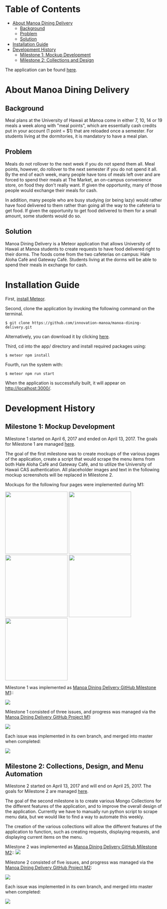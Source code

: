 # Table of Contents

* [About Manoa Dining Delivery](#about-manoa-dining-delivery)
  * [Background](#background)
  * [Problem](#problem)
  * [Solution](#solution)
* [Installation Guide](#installation-guide)
* [Development History](#development-history)
  * [Milestone 1: Mockup Development](#milestone-1-mockup-development)
  * [Milestone 2: Collections and Design](#milestone-2-collections-and-design)

The application can be found [here](http://manoa-dining-delivery.meteorapp.com/).

# About Manoa Dining Delivery

## Background

Meal plans at the University of Hawaii at Manoa come in either 7, 10, 14 or 19
meals a week along with  "meal points", which are essentially cash credits put 
in your account (1 point = $1) that are reloaded once a semester. For students
living at the dormitories, it is mandatory to have a meal plan.

## Problem

Meals do not rollover to the next week if you do not spend them all. Meal
points, however, do rollover to the next semester if you do not spend it all.
By the end of each week, many people have tons of meals left over and are forced
to spend their meals at The Market, an on-campus convenience store, on food they
don't really want. If given the opportunity, many of those people would exchange
their meals for cash.

In addition, many people who are busy studying (or being lazy) would rather have
food delivered to them rather than going all the way to the cafeteria to get
food. If given the opportunity to get food delivered to them for a small amount,
some students would do so.

## Solution

Manoa Dining Delivery is a Meteor application that allows University of Hawaii
at Manoa students to create requests to have food delivered right to their
dorms. The foods come from the two cafeterias on campus: Hale Aloha Café and
Gateway Café. Students living at the dorms will be able to spend their meals
in exchange for cash.

# Installation Guide

First, [install Meteor](https://www.meteor.com/install).

Second, clone the application by invoking the following command 
on the terminal.

```
$ git clone https://github.com/innovation-manoa/manoa-dining-delivery.git
```

Alternatively, you can download it by clicking [here](https://github.com/innovation-manoa/manoa-dining-delivery/archive/master.zip).

Third, cd into the app/ directory and install required packages using:

```
$ meteor npm install
```

Fourth, run the system with:

```
$ meteor npm run start
```

When the application is successfully built, it will appear on [http://localhost:3000/](http://localhost:3000/).

# Development History

## Milestone 1: Mockup Development

Milestone 1 started on April 6, 2017 and ended on April 13, 2017. The goals for 
Milestone 1 are managed [here](https://github.com/innovation-manoa/manoa-dining-delivery/projects/1).

The goal of the first milestone was to create mockups of the various pages of 
the application, create a script that would scrape the menu items from both Hale 
Aloha Café and Gateway Café, and to utilize the University of Hawaii CAS
authentication. All placeholder images and text in the following mockup
screenshots will be replaced in Milestone 2.

Mockups for the following four pages were implemented during M1:

<img width="200px" src="images/landing-pg.png"/>
<img width="200px" src="images/add-req.png"/>
<img width="200px" src="images/all-reqs.png"/>
<img width="200px" src="images/aloha-menu-pg.png"/>
<img width="200px" src="images/edit-profile-pg.png"/>

Milestone 1 was implemented as [Manoa Dining Delivery GitHub Milestone M1](https://github.com/innovation-manoa/manoa-dining-delivery/milestone/2)::

![](images/m1_issues.png)

Milestone 1 consisted of three issues, and progress was managed via the [Manoa Dining Delivery GitHub Project M1](https://github.com/innovation-manoa/manoa-dining-delivery/projects/1):

![](images/m1_project.png)

Each issue was implemented in its own branch, and merged into master when completed:

![](images/m1_network.png)

## Milestone 2: Collections, Design, and Menu Automation

Milestone 2 started on April 13, 2017 and will end on April 25, 2017. The goals
for Milestone 2 are managed [here](https://github.com/innovation-manoa/manoa-dining-delivery/projects/2).

The goal of the second milestone is to create various Mongo Collections for the
different features of the application, and to improve the overall design of the
application. Currently we have to manually run python script to scrape menu data,
but we would like to find a way to automate this weekly.

The creation of the various collections will allow the different features of the
application to function, such as creating requests, displaying requests, and
displaying current items on the menu.

Milestone 2 was implemented as [Manoa Dining Delivery GitHub Milestone M2](https://github.com/innovation-manoa/manoa-dining-delivery/milestone/1)::
![](/images/m2_issues.png)

Milestone 2 consisted of five issues, and progress was managed via the [Manoa Dining Delivery GitHub Project M2](https://github.com/innovation-manoa/manoa-dining-delivery/projects/2):

![](/images/m2_project.png)

Each issue was implemented in its own branch, and merged into master when completed:

![](/images/m2_network.png)
